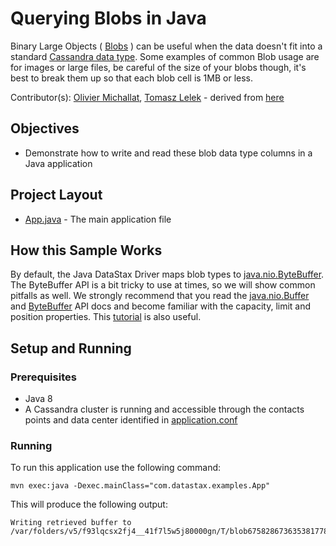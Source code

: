 # Querying Blobs in Java
Binary Large Objects ( [Blobs](https://docs.datastax.com/en/ddaccql/doc/cql/cql_using/refBlob.html) ) can be useful when the data doesn't fit into a standard [Cassandra data type](https://docs.datastax.com/en/ddaccql/doc/cql/cql_reference/refDataTypes.html). Some examples of common Blob usage are for images or large files, be careful of the size of your blobs though, it's best to break them up so that each blob cell is 1MB or less. 

Contributor(s): [Olivier Michallat](https://github.com/olim7t), [Tomasz Lelek](https://github.com/tomekl007) - derived from [here](https://github.com/datastax/java-driver/blob/4.x/examples/src/main/java/com/datastax/oss/driver/examples/datatypes/Blobs.java)

## Objectives

* Demonstrate how to write and read these blob data type columns in a Java application
  
## Project Layout

* [App.java](App.java) - The main application file 

## How this Sample Works
By default, the Java DataStax Driver maps blob types to [java.nio.ByteBuffer](https://docs.oracle.com/javase/8/docs/api/java/nio/ByteBuffer.html). The ByteBuffer API is a bit tricky to use at times, so we will show common pitfalls as well. We strongly recommend that you read the [java.nio.Buffer](https://docs.oracle.com/javase/8/docs/api/java/nio/Buffer.html) and [ByteBuffer](https://docs.oracle.com/javase/8/docs/api/java/nio/ByteBuffer.html) API docs and become familiar with the capacity, limit and position properties. This [tutorial](http://tutorials.jenkov.com/java-nio/buffers.html) is also useful.
 
## Setup and Running

### Prerequisites

* Java 8
* A Cassandra cluster is running and accessible through the contacts points and data center identified in [application.conf](/src/main/resources/application.conf)

### Running

To run this application use the following command:

`mvn exec:java -Dexec.mainClass="com.datastax.examples.App"`

This will produce the following output:

```
Writing retrieved buffer to /var/folders/v5/f93lqcsx2fj4__41f7l5w5j80000gn/T/blob6758286736353817789.png
```

